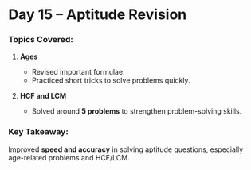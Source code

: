 # Day 15 – Aptitude Revision

### Topics Covered:

1. **Ages**

   - Revised important formulae.
   - Practiced short tricks to solve problems quickly.

2. **HCF and LCM**
   - Solved around **5 problems** to strengthen problem-solving skills.

### Key Takeaway:

Improved **speed and accuracy** in solving aptitude questions, especially age-related problems and HCF/LCM.
